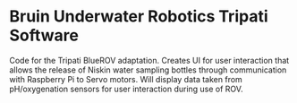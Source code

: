 # Bruin Underwater Robotics Tripati Software
Code for the Tripati BlueROV adaptation. Creates UI for user interaction that allows the release of Niskin water sampling bottles through communication with Raspberry Pi to Servo motors. Will display data taken from pH/oxygenation sensors for user interaction during use of ROV.
